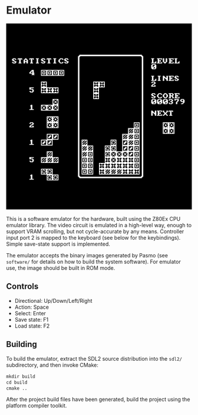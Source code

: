 # Emulator

![Tetris](https://github.com/samukallio/retro-z80/blob/main/media/tetris.png?raw=true)

This is a software emulator for the hardware, built using the Z80Ex CPU emulator library.
The video circuit is emulated in a high-level way, enough to support VRAM scrolling, but
not cycle-accurate by any means. Controller input port 2 is mapped to the keyboard (see
below for the keybindings). Simple save-state support is implemented.

The emulator accepts the binary images generated by Pasmo (see `software/` for details on
how to build the system software). For emulator use, the image should be built in ROM mode.

## Controls

* Directional: Up/Down/Left/Right
* Action: Space
* Select: Enter
* Save state: F1
* Load state: F2

## Building

To build the emulator, extract the SDL2 source distribution into the `sdl2/` subdirectory, and then invoke CMake:
```
mkdir build
cd build
cmake ..
```
After the project build files have been generated, build the project using the platform compiler toolkit.
